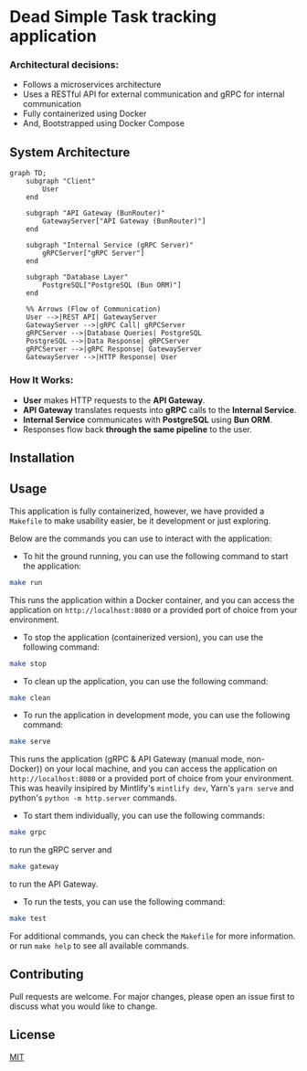# Dead Simple Task tracking application

### Architectural decisions:

- Follows a microservices architecture
- Uses a RESTful API for external communication and gRPC for internal communication
- Fully containerized using Docker
- And, Bootstrapped using Docker Compose

## System Architecture

```mermaid
graph TD;
    subgraph "Client"
        User
    end

    subgraph "API Gateway (BunRouter)"
        GatewayServer["API Gateway (BunRouter)"]
    end

    subgraph "Internal Service (gRPC Server)"
        gRPCServer["gRPC Server"]
    end

    subgraph "Database Layer"
        PostgreSQL["PostgreSQL (Bun ORM)"]
    end

    %% Arrows (Flow of Communication)
    User -->|REST API| GatewayServer
    GatewayServer -->|gRPC Call| gRPCServer
    gRPCServer -->|Database Queries| PostgreSQL
    PostgreSQL -->|Data Response| gRPCServer
    gRPCServer -->|gRPC Response| GatewayServer
    GatewayServer -->|HTTP Response| User
```

### **How It Works:**

- **User** makes HTTP requests to the **API Gateway**.
- **API Gateway** translates requests into **gRPC** calls to the **Internal Service**.
- **Internal Service** communicates with **PostgreSQL** using **Bun ORM**.
- Responses flow back **through the same pipeline** to the user.

## Installation

## Usage

This application is fully containerized, however, we have provided a `Makefile` to make usability easier, be it development or just exploring.

Below are the commands you can use to interact with the application:

- To hit the ground running, you can use the following command to start the application:

```bash
make run
```

This runs the application within a Docker container, and you can access the application on `http://localhost:8080` or a provided port of choice
from your environment.

- To stop the application (containerized version), you can use the following command:

```bash
make stop
```

- To clean up the application, you can use the following command:

```bash
make clean
```

- To run the application in development mode, you can use the following command:

```bash
make serve
```

This runs the application (gRPC & API Gateway (manual mode, non-Docker)) on your local machine, and you can access the application on `http://localhost:8080` or a provided port of choice from your environment.
This was heavily insipired by Mintlify's `mintlify dev`, Yarn's `yarn serve` and python's `python -m http.server` commands.

- To start them individually, you can use the following commands:

```bash
make grpc
```

to run the gRPC server and

```bash
make gateway
```

to run the API Gateway.

- To run the tests, you can use the following command:

```bash
make test

```

For additional commands, you can check the `Makefile` for more information. or run `make help` to see all available commands.

## Contributing

Pull requests are welcome. For major changes, please open an issue first to discuss what you would like to change.

## License

[MIT](https://choosealicense.com/licenses/mit/)

